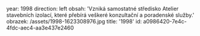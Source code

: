 year: 1998
direction: left
obsah: 'Vzniká samostatné středisko Atelier stavebních izolací, které přebírá veškeré konzultační a poradenské služby.'
obrazek: /assets/1998-1623308976.jpg
title: '1998'
id: a0986420-7e4c-4fdc-aec4-aa3e437e2460
